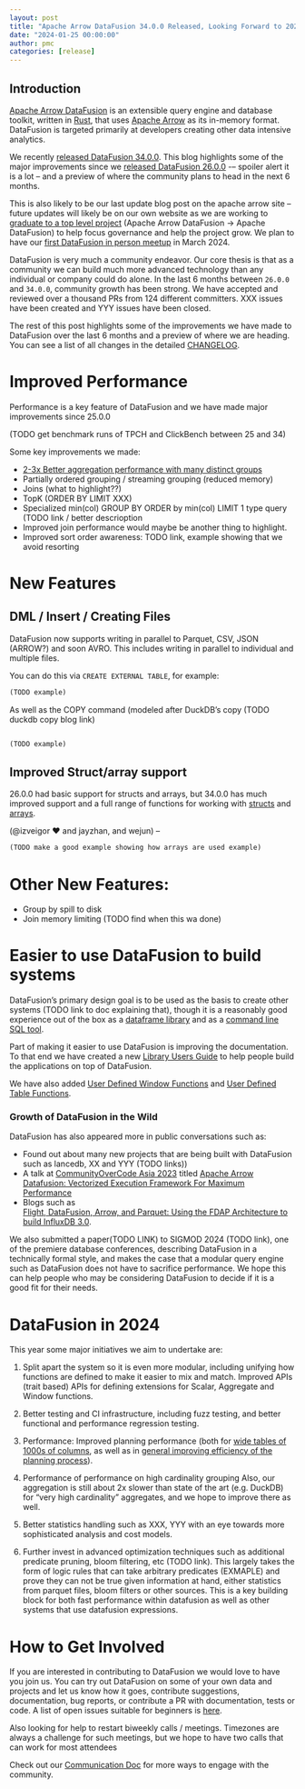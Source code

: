 ```yaml
---
layout: post
title: "Apache Arrow DataFusion 34.0.0 Released, Looking Forward to 2024"
date: "2024-01-25 00:00:00"
author: pmc
categories: [release]
---
```


<!--
{% comment %}
Licensed to the Apache Software Foundation (ASF) under one or more
contributor license agreements.  See the NOTICE file distributed with
this work for additional information regarding copyright ownership.
The ASF licenses this file to you under the Apache License, Version 2.0
(the "License"); you may not use this file except in compliance with
the License.  You may obtain a copy of the License at

http://www.apache.org/licenses/LICENSE-2.0

Unless required by applicable law or agreed to in writing, software
distributed under the License is distributed on an "AS IS" BASIS,
WITHOUT WARRANTIES OR CONDITIONS OF ANY KIND, either express or implied.
See the License for the specific language governing permissions and
limitations under the License.
{% endcomment %}
-->

## Introduction

[Apache Arrow DataFusion] is an extensible query engine and database
toolkit, written in [Rust], that uses [Apache Arrow] as its in-memory
format. DataFusion is targeted primarily at developers creating other data
intensive analytics.


[apache arrow datafusion]: https://arrow.apache.org/datafusion/
[apache arrow]: https://arrow.apache.org
[rust]: https://www.rust-lang.org/

We recently [released DataFusion 34.0.0]. This blog highlights some of the major
improvements since we [released DataFusion 26.0.0] -– spoiler alert it is a lot
–  and a preview of where the community plans to head in the next 6 months.

[released DataFusion 26.0.0]: https://arrow.apache.org/blog/2023/06/24/datafusion-25.0.0/.
[released DataFusion 34.0.0]: https://crates.io/crates/datafusion/34.0.0

This is also likely to be our last update blog post on the apache arrow site –
future updates will likely be on our own website as we are working to [graduate
to a top level project] (Apache Arrow DataFusion → Apache DataFusion) to help
focus governance and help the project grow. We plan to have our [first DataFusion in person meetup] in March 2024.


[graduate to a top level project]: https://github.com/apache/arrow-datafusion/discussions/6475
[first DataFusion in person meetup]: https://github.com/apache/arrow-datafusion/discussions/8522

DataFusion is very much a community endeavor. Our core thesis is that as a
community we can build much more advanced technology than any individual or
company could do alone. In the last 6 months between `26.0.0` and `34.0.0`,
community growth has been strong. We have accepted and reviewed over a
thousand PRs from 124 different committers. XXX issues have been created and YYY issues
have been closed.

<!--
$ git log --pretty=oneline 26.0.0..34.0.0 . | wc -l
     1009

$ git shortlog -sn 26.0.0..34.0.0 . | wc -l
      124
-->

The rest of this post highlights some of the improvements we have made
to DataFusion over the last 6 months and a preview of where we are
heading. You can see a list of all changes in the detailed
[CHANGELOG].

[CHANGELOG]: https://github.com/apache/arrow-datafusion/blob/main/datafusion/CHANGELOG.md

# Improved Performance
Performance is a key feature of DataFusion and we have made major improvements since 25.0.0

(TODO get benchmark runs of TPCH and ClickBench between 25 and 34)

Some key improvements we made:
* [2-3x Better aggregation performance with many distinct groups]
* Partially ordered grouping / streaming grouping (reduced memory)
* Joins (what to highlight??)
* TopK (ORDER BY LIMIT XXX)
* Specialized min(col) GROUP BY <xxx> ORDER by min(col) LIMIT 1 type query (TODO link / better descrioption
* Improved join performance would maybe be another thing to highlight.
* Improved sort order awareness: TODO link, example showing that we avoid resorting

[2-3x Better aggregation performance with many distinct groups]: https://arrow.apache.org/blog/2023/08/05/datafusion_fast_grouping/


# New Features

## DML / Insert / Creating Files

DataFusion now supports writing in parallel to Parquet, CSV, JSON (ARROW?) and
soon AVRO. This includes writing in parallel to individual and multiple files.

You can do this via `CREATE EXTERNAL TABLE`, for example:

```sql
(TODO example)


```

As well as the COPY command (modeled after DuckDB’s copy (TODO duckdb copy blog link)

```sql

(TODO example)
```


## Improved Struct/array support 

26.0.0 had basic support for structs and arrays, but 34.0.0 has much improved
support and a full range of functions for working with [structs] and [arrays].

[structs]: https://arrow.apache.org/datafusion/user-guide/sql/scalar_functions.html#struct-functions
[arrays]: https://arrow.apache.org/datafusion/user-guide/sql/scalar_functions.html#array-functions

(@izveigor ❤️ and jayzhan, and wejun) –

```sql
(TODO make a good example showing how arrays are used example)
```

# Other New Features:
* Group by spill to disk
* Join memory limiting (TODO find when this wa done)

[Group by spill to disk]: https://github.com/apache/arrow-datafusion/pull/7400

# Easier to use DataFusion to build systems 

DataFusion’s primary design goal is to be used as the basis to create other systems
(TODO link to doc explaining that), though it is a reasonably good experience
out of the box as a [dataframe library] and as a [command line SQL tool].

[dataframe library]: https://arrow.apache.org/datafusion-python/
[command line SQL tool]: https://arrow.apache.org/datafusion/user-guide/cli.html

Part of making it easier to use DataFusion is improving the documentation. To
that end we have created a new [Library Users Guide] to help people build the
applications on top of DataFusion. 

[Library Users Guide]:https://arrow.apache.org/datafusion/library-user-guide/index.html

We have also added [User Defined Window Functions] and [User Defined Table Functions].

[User Defined Window Functions]: https://arrow.apache.org/datafusion/library-user-guide/adding-udfs.html#adding-a-window-udf
[User Defined Table Functions]: https://arrow.apache.org/datafusion/library-user-guide/adding-udfs.html#adding-a-user-defined-table-function


### Growth of DataFusion in the Wild

DataFusion has also appeared more in public conversations such as:
* Found out about many new projects that are being built with DataFusion such as lancedb, XX and YYY (TODO links))
* A talk at [CommunityOverCode Asia 2023] titled [Apache Arrow Datafusion: Vectorized
Execution Framework For Maximum Performance]
* Blogs such as  
[Flight, DataFusion, Arrow, and Parquet: Using the FDAP Architecture to build InfluxDB 3.0].


[Apache Arrow Datafusion: Vectorized Execution Framework For Maximum Performance]: https://www.youtube.com/watch?v=AJU9rdRNk9I
[CommunityOverCode Asia 2023]: https://www.bagevent.com/event/8432178
[Flight, DataFusion, Arrow, and Parquet: Using the FDAP Architecture to build InfluxDB 3.0]: https://www.influxdata.com/blog/flight-datafusion-arrow-parquet-fdap-architecture-influxdb/

We also submitted a paper(TODO LINK) to SIGMOD 2024 (TODO link), one of the
premiere database conferences, describing DataFusion in a technically formal
style, and makes the case that a modular query engine such as DataFusion does
not have to sacrifice performance. We hope this can help people who may be
considering DataFusion to decide if it is a good fit for their needs.


# DataFusion in 2024

This year some major initiatives we aim to undertake are:

1. Split apart the system so it is even more modular, including unifying how functions are defined to make it easier to mix and match. Improved APIs (trait based) APIs for defining extensions for Scalar, Aggregate and Window functions.

2. Better testing and CI infrastructure, including fuzz testing, and better functional and performance regression testing.
2. Performance: Improved planning performance (both for [wide tables of 1000s of columns], as well as in [general improving efficiency of the planning process]).
3. Performance of performance on high cardinality grouping  Also, our aggregation is still about 2x slower than state of the art (e.g. DuckDB) for “very high cardinality” aggregates, and we hope to improve there as well.
4. Better statistics handling such as XXX, YYY with an eye towards more sophisticated analysis and cost models.
5. Further invest in advanced optimization techniques such as additional predicate pruning, bloom filtering, etc (TODO link). This largely takes the form of logic rules that can take arbitrary predicates (EXMAPLE) and prove they can not be true given information at hand, either statistics from parquet files, bloom filters or other sources. This is a key building block for both fast performance within datafusion as well as other systems that use datafusion expressions.

[wide tables of 1000s of columns]: https://github.com/apache/arrow-datafusion/issues/7698
[general improving efficiency of the planning process]: https://github.com/apache/arrow-datafusion/issues/5637


# How to Get Involved

If you are interested in contributing to DataFusion we would love to have you
join us. You can try out DataFusion on some of your own data and projects and
let us know how it goes, contribute suggestions, documentation, bug reports, or
contribute a PR with documentation, tests or code. A list of open issues
suitable for beginners is [here].

Also  looking for help to restart biweekly calls / meetings. Timezones are always a
challenge for such meetings, but we hope to have two calls that can work for
most attendees

Check out our [Communication Doc] for more ways to engage with the
community.

[here]: https://github.com/apache/arrow-datafusion/issues?q=is%3Aissue+is%3Aopen+label%3A%22good+first+issue%22
[communication doc]: https://arrow.apache.org/datafusion/contributor-guide/communication.html

